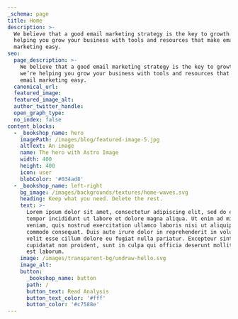 ```yaml
---
_schema: page
title: Home
description: >-
  We believe that a good email marketing strategy is the key to growth. So we’re
  helping you grow your business with tools and resources that make email
  marketing easy.
seo:
  page_description: >-
    We believe that a good email marketing strategy is the key to growth. So
    we’re helping you grow your business with tools and resources that make
    email marketing easy.
  canonical_url:
  featured_image:
  featured_image_alt:
  author_twitter_handle:
  open_graph_type:
  no_index: false
content_blocks:
  - _bookshop_name: hero
    imagePath: /images/blog/featured-image-5.jpg
    altText: An image
    name: The hero with Astro Image
    width: 400
    height: 400
    icon: user
    blobColor: '#034ad8'
  - _bookshop_name: left-right
    bg_image: /images/backgrounds/textures/home-waves.svg
    heading: Keep what you need. Delete the rest.
    text: >-
      Lorem ipsum dolor sit amet, consectetur adipiscing elit, sed do eiusmod
      tempor incididunt ut labore et dolore magna aliqua. Ut enim ad minim
      veniam, quis nostrud exercitation ullamco laboris nisi ut aliquip ex ea
      commodo consequat. Duis aute irure dolor in reprehenderit in voluptate
      velit esse cillum dolore eu fugiat nulla pariatur. Excepteur sint occaecat
      cupidatat non proident, sunt in culpa qui officia deserunt mollit anim id
      est laborum.
    image: /images/transparent-bg/undraw-hello.svg
    image_alt:
    button:
      _bookshop_name: button
      path: /
      button_text: Read Analysis
      button_text_color: '#fff'
      button_color: '#c7588e'
---
```

